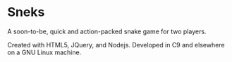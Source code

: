 # Sneks
A soon-to-be, quick and action-packed snake game for two players.

Created with HTML5, JQuery, and Nodejs.
Developed in C9 and elsewhere on a GNU Linux machine.
